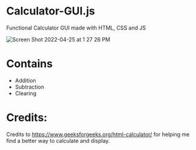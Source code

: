 # Calculator-GUI.js
Functional Calculator GUI made with HTML, CSS and JS

![Screen Shot 2022-04-25 at 1 27 26 PM](https://user-images.githubusercontent.com/63228128/165061273-50cf1ded-3cb4-45d4-a61b-b6057f44fea8.png)

# Contains
- Addition
- Subtraction
- Clearing

# Credits:
Credits to https://www.geeksforgeeks.org/html-calculator/ for helping me find a better way to calculate and display.

